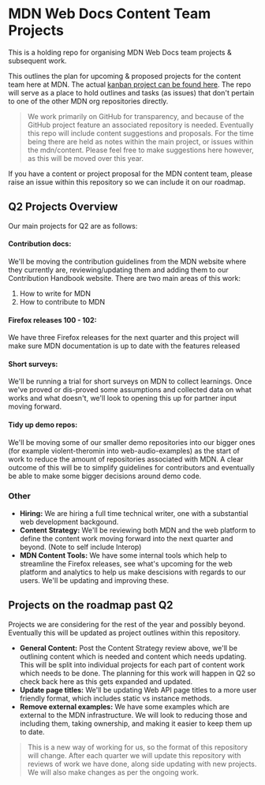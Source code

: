 # MDN Web Docs Content Team Projects

This is a holding repo for organising MDN Web Docs team projects & subsequent work.

This outlines the plan for upcoming & proposed projects for the content team here at MDN. The actual [kanban project can be found here](https://github.com/orgs/mdn/projects/12). The repo will serve as a place to hold outlines and tasks (as issues) that don't pertain to one of the other MDN org repositories directly.

> We work primarily on GitHub for transparency, and because of the GitHub project feature an associated repository is needed. Eventually this repo will include content suggestions and proposals. For the time being there are held as notes within the main project, or issues within the mdn/content. Please feel free to make suggestions here however, as this will be moved over this year.

If you have a content or project proposal for the MDN content team, please raise an issue within this repository so we can include it on our roadmap.

## Q2 Projects Overview

Our main projects for Q2 are as follows:

#### Contribution docs:
  We'll be moving the contribution guidelines from the MDN website where they currently are, reviewing/updating them and adding them to our Contribution Handbook website. There are two main areas of this work:
  1. How to write for MDN
  2. How to contribute to MDN

#### Firefox releases 100 - 102:
  We have three Firefox releases for the next quarter and this project will make sure MDN documentation is up to date with the features released

#### Short surveys:
  We'll be running a trial for short surveys on MDN to collect learnings. Once we've proved or dis-proved some assumptions and collected data on what works and what doesn't, we'll look to opening this up for partner input moving forward.
  
#### Tidy up demo repos:
  We'll be moving some of our smaller demo repositories into our bigger ones (for example violent-theromin into web-audio-examples) as the start of work to reduce the amount of repositories associated with MDN. A clear outcome of this will be to simplify guidelines for contributors and eventually be able to make some bigger decisions around demo code.

### Other

- **Hiring:** We are hiring a full time technical writer, one with a substantial web development backgound.
- **Content Strategy:** We'll be reviewing both MDN and the web platform to define the content work moving forward into the next quarter and beyond. (Note to self include Interop)
- **MDN Content Tools:** We have some internal tools which help to streamline the Firefox releases, see what's upcoming for the web platform and analytics to help us make descisions with regards to our users. We'll be updating and improving these.

## Projects on the roadmap past Q2

Projects we are considering for the rest of the year and possibly beyond. Eventually this will be updated as project outlines within this repository.

- **General Content:** Post the Content Strategy review above, we'll be outlining content which is needed and content which needs updating. This will be split into individual projects for each part of content work which needs to be done. The planning for this work will happen in Q2 so check back here as this gets expanded and updated.
- **Update page titles:** We'll be updating Web API page titles to a more user friendly format, which includes static vs instance methods.
- **Remove external examples:** We have some examples which are external to the MDN infrastructure. We will look to reducing those and including them, taking ownership, and making it easier to keep them up to date.


> This is a new way of working for us, so the format of this repository will change. After each quarter we will update this repository with reviews of work we have done, along side updating with new projects. We will also make changes as per the ongoing work.
